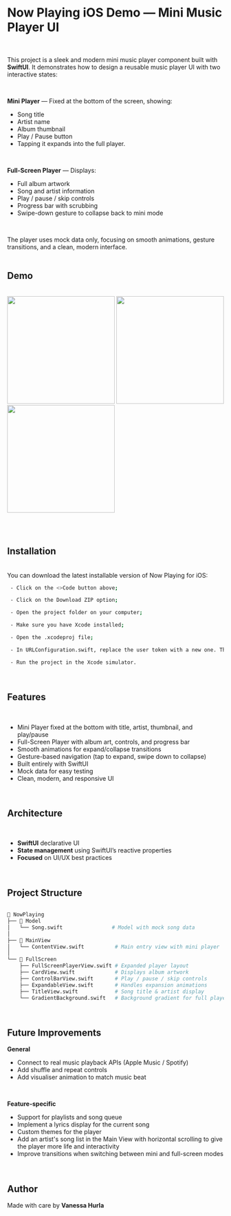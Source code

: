 # Now Playing iOS Demo — Mini Music Player UI #

<br>

This project is a sleek and modern mini music player component built with **SwiftUI**.
It demonstrates how to design a reusable music player UI with two interactive states:

<br>

**Mini Player** — Fixed at the bottom of the screen, showing:
- Song title
- Artist name
- Album thumbnail
- Play / Pause button
- Tapping it expands into the full player.

<br>

**Full-Screen Player** — Displays:
- Full album artwork
- Song and artist information
- Play / pause / skip controls
- Progress bar with scrubbing
- Swipe-down gesture to collapse back to mini mode

<br>

The player uses mock data only, focusing on smooth animations, gesture transitions, and a clean, modern interface.
<br><br>


## Demo
<br>

<img src="https://github.com/user-attachments/assets/feab358a-df1b-4054-9ccf-2cbaf50a13ac" width="250">
<img src="https://github.com/user-attachments/assets/5b49874b-f513-4cab-bf1e-22c5b8492d2a" width="250">
<img src="https://github.com/user-attachments/assets/d6752a8c-9112-4644-89b5-334d3529fede" width="250">

<br><br>

## Installation
<br>
You can download the latest installable version of Now Playing for iOS:

```bash
 - Click on the <>Code button above; 

 - Click on the Download ZIP option;

 - Open the project folder on your computer;

 - Make sure you have Xcode installed; 

 - Open the .xcodeproj file;

 - In URLConfiguration.swift, replace the user token with a new one. This step is necessary because no user login was implemented; therefore, the user token is stored in the app for development purposes.

 - Run the project in the Xcode simulator.

```
<br>

## Features  
<br>

- Mini Player fixed at the bottom with title, artist, thumbnail, and play/pause
- Full-Screen Player with album art, controls, and progress bar
- Smooth animations for expand/collapse transitions
- Gesture-based navigation (tap to expand, swipe down to collapse)
- Built entirely with SwiftUI
- Mock data for easy testing
- Clean, modern, and responsive UI

<br>

## Architecture  
<br>

- **SwiftUI** declarative UI
- **State management** using SwiftUI’s reactive properties
- **Focused** on UI/UX best practices

<br>

## Project Structure


```bash

📁 NowPlaying
├── 📁 Model
│   └── Song.swift                # Model with mock song data
│
├── 📁 MainView
│   └── ContentView.swift          # Main entry view with mini player
│
└── 📁 FullScreen
    ├── FullScreenPlayerView.swift # Expanded player layout
    ├── CardView.swift             # Displays album artwork
    ├── ControlBarView.swift       # Play / pause / skip controls
    ├── ExpandableView.swift       # Handles expansion animations
    ├── TitleView.swift            # Song title & artist display
    └── GradientBackground.swift   # Background gradient for full player


```
<br>

## Future Improvements 

**General**

- Connect to real music playback APIs (Apple Music / Spotify)
- Add shuffle and repeat controls
- Add visualiser animation to match music beat

<br>

**Feature-specific**

- Support for playlists and song queue
- Implement a lyrics display for the current song
- Custom themes for the player
- Add an artist's song list in the Main View with horizontal scrolling to give the player more life and interactivity
- Improve transitions when switching between mini and full-screen modes

<br>

## Author

Made with care by **Vanessa Hurla**
